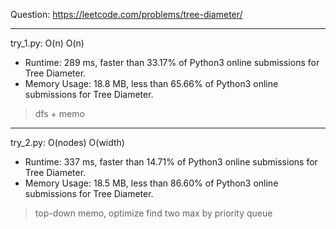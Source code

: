 Question: https://leetcode.com/problems/tree-diameter/

---

try_1.py: O(n) O(n)

* Runtime: 289 ms, faster than 33.17% of Python3 online submissions for Tree Diameter.
* Memory Usage: 18.8 MB, less than 65.66% of Python3 online submissions for Tree Diameter.

> dfs + memo

---

try_2.py: O(nodes) O(width)

* Runtime: 337 ms, faster than 14.71% of Python3 online submissions for Tree Diameter.
* Memory Usage: 18.5 MB, less than 86.60% of Python3 online submissions for Tree Diameter.

> top-down memo, optimize find two max by priority queue